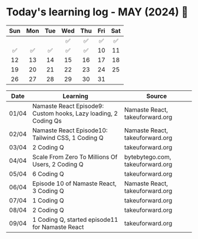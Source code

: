 # Today's learning log - MAY (2024) 📆

|	Sun	|	Mon	|	Tue	|	Wed	|	Thu	|	Fri	|	Sat	|
| :---: | :---: | :---: | :---: | :---: | :---: | :---: |
|		|		|		|	✅ | ✅ | ✅ | ✅ |
| ✅ | ✅ | ✅ | ✅ | ✅ |	10	|	11	|
|	12	|	13	|	14	|	15	|	16	|	17	|	18	|
|	19	|	20	|	21	|	22	|	23	|	24	|	25	|
|	26	|	27	|	28	|	29	|	30	|	31	|		|

| Date | Learning | Source |
|------|----------|--------|
| 01/04 | Namaste React Episode9: Custom hooks, Lazy loading, 2 Coding Qs | Namaste React, takeuforward.org |
| 02/04 | Namaste React Episode10: Tailwind CSS, 1 Coding Q | Namaste React, takeuforward.org |
| 03/04 | 2 Coding Q | takeuforward.org |
| 04/04 | Scale From Zero To Millions Of Users, 2 Coding Q | bytebytego.com, takeuforward.org |
| 05/04 | 6 Coding Q | takeuforward.org |
| 06/04 | Episode 10 of Namaste React, 3 Coding Q | Namaste React, takeuforward.org |
| 07/04 | 1 Coding Q | takeuforward.org |
| 08/04 | 2 Coding Q | takeuforward.org |
| 09/04 | 1 Coding Q, started episode11 for Namaste React | takeuforward.org |
